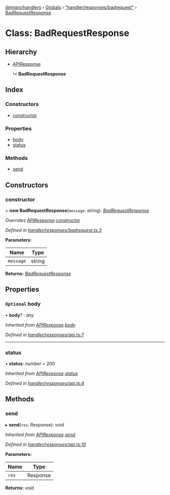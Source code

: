 [@miqro/handlers](../README.md) › [Globals](../globals.md) › ["handler/responses/badrequest"](../modules/_handler_responses_badrequest_.md) › [BadRequestResponse](_handler_responses_badrequest_.badrequestresponse.md)

# Class: BadRequestResponse

## Hierarchy

* [APIResponse](_handler_responses_api_.apiresponse.md)

  ↳ **BadRequestResponse**

## Index

### Constructors

* [constructor](_handler_responses_badrequest_.badrequestresponse.md#constructor)

### Properties

* [body](_handler_responses_badrequest_.badrequestresponse.md#optional-body)
* [status](_handler_responses_badrequest_.badrequestresponse.md#status)

### Methods

* [send](_handler_responses_badrequest_.badrequestresponse.md#send)

## Constructors

###  constructor

\+ **new BadRequestResponse**(`message`: string): *[BadRequestResponse](_handler_responses_badrequest_.badrequestresponse.md)*

*Overrides [APIResponse](_handler_responses_api_.apiresponse.md).[constructor](_handler_responses_api_.apiresponse.md#constructor)*

*Defined in [handler/responses/badrequest.ts:3](https://github.com/claukers/miqro-express/blob/70eb4a6/src/handler/responses/badrequest.ts#L3)*

**Parameters:**

Name | Type |
------ | ------ |
`message` | string |

**Returns:** *[BadRequestResponse](_handler_responses_badrequest_.badrequestresponse.md)*

## Properties

### `Optional` body

• **body**? : *any*

*Inherited from [APIResponse](_handler_responses_api_.apiresponse.md).[body](_handler_responses_api_.apiresponse.md#optional-body)*

*Defined in [handler/responses/api.ts:7](https://github.com/claukers/miqro-express/blob/70eb4a6/src/handler/responses/api.ts#L7)*

___

###  status

• **status**: *number* = 200

*Inherited from [APIResponse](_handler_responses_api_.apiresponse.md).[status](_handler_responses_api_.apiresponse.md#status)*

*Defined in [handler/responses/api.ts:4](https://github.com/claukers/miqro-express/blob/70eb4a6/src/handler/responses/api.ts#L4)*

## Methods

###  send

▸ **send**(`res`: Response): *void*

*Inherited from [APIResponse](_handler_responses_api_.apiresponse.md).[send](_handler_responses_api_.apiresponse.md#send)*

*Defined in [handler/responses/api.ts:10](https://github.com/claukers/miqro-express/blob/70eb4a6/src/handler/responses/api.ts#L10)*

**Parameters:**

Name | Type |
------ | ------ |
`res` | Response |

**Returns:** *void*
